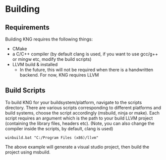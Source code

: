 # Building

## Requirements
Building KNG requires the following things:
- CMake
- a C/C++ compiler (by default clang is used, if you want to use gcc/g++ or mingw etc, modify the build scripts)
- LLVM build & installed
  - In the future, this will not be required when there is a handwritten backend. For now, KNG requires LLVM

## Build Scripts

To build KNG for your buildsystem/platform, navigate to the scripts directory. There are various scripts corresponding to different platforms and build systems, choose the script accordingly (msbuild, ninja or make). Each script requires an argument which is the path to your build LLVM project (containing the library files, headers etc). (Note, you can also change the compiler inside the scripts, by default, clang is used)

```
winbuild.bat "C:/Program Files (x86)/llvm"
```

The above example will generate a visual studio project, then build the project using msbuild.